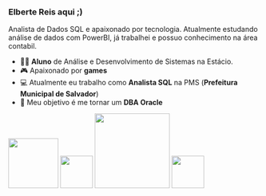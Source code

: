 ### Elberte Reis aqui ;)
Analista de Dados SQL e apaixonado por tecnologia. Atualmente estudando análise de dados com PowerBI, já trabalhei e possuo conhecimento na área contabil. 

- 👨‍💻 **Aluno** de Análise e Desenvolvimento de Sistemas na Estácio.
- 🎮 Apaixonado por **games**  
- 💻 Atualmente eu trabalho como **Analista SQL** na PMS (**Prefeitura Municipal de Salvador**)
- 💾 Meu objetivo é me tornar um **DBA Oracle**


<img margin-top="0px" width ="100" heigth ="100" src="https://cdn.jsdelivr.net/gh/devicons/devicon/icons/oracle/oracle-original.svg" />  <img width="65" heigth ="65" src="https://cdn.jsdelivr.net/gh/devicons/devicon/icons/linux/linux-original.svg" />  <img width="150" heigth ="160" src="https://res.cloudinary.com/hevo/image/upload/c_scale,w_445,h_250/f_auto,q_auto/v1656484625/hevo-learn/microsoft-power-bi-logo.png?_i=AA" />  <img width="65" heigth ="65" src="https://cdn.jsdelivr.net/gh/devicons/devicon/icons/gitlab/gitlab-original-wordmark.svg" />

 
   
  






